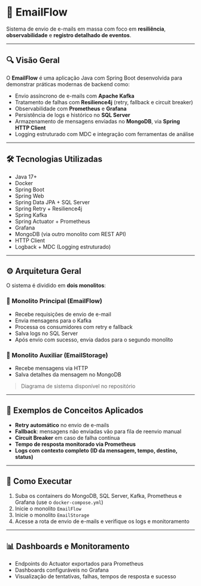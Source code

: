 # 📧 EmailFlow

Sistema de envio de e-mails em massa com foco em **resiliência**, **observabilidade** e **registro detalhado de eventos**.

---

## 🔍 Visão Geral

O **EmailFlow** é uma aplicação Java com Spring Boot desenvolvida para demonstrar práticas modernas de backend como:

- Envio assíncrono de e-mails com **Apache Kafka**
- Tratamento de falhas com **Resilience4j** (retry, fallback e circuit breaker)
- Observabilidade com **Prometheus** e **Grafana**
- Persistência de logs e histórico no **SQL Server**
- Armazenamento de mensagens enviadas no **MongoDB**, via **Spring HTTP Client**
- Logging estruturado com MDC e integração com ferramentas de análise

---

## 🛠️ Tecnologias Utilizadas

- Java 17+
- Docker
- Spring Boot
- Spring Web
- Spring Data JPA + SQL Server
- Spring Retry + Resilience4j
- Spring Kafka
- Spring Actuator + Prometheus
- Grafana
- MongoDB (via outro monolito com REST API)
- HTTP Client
- Logback + MDC (Logging estruturado)

---

## ⚙️ Arquitetura Geral

O sistema é dividido em **dois monolitos**:

### 🔸 Monolito Principal (EmailFlow)
- Recebe requisições de envio de e-mail
- Envia mensagens para o Kafka
- Processa os consumidores com retry e fallback
- Salva logs no SQL Server
- Após envio com sucesso, envia dados para o segundo monolito

### 🔹 Monolito Auxiliar (EmailStorage)
- Recebe mensagens via HTTP
- Salva detalhes da mensagem no MongoDB

> Diagrama de sistema disponível no repositório

---

## 🧪 Exemplos de Conceitos Aplicados

- **Retry automático** no envio de e-mails
- **Fallback**: mensagens não enviadas vão para fila de reenvio manual
- **Circuit Breaker** em caso de falha contínua
- **Tempo de resposta monitorado via Prometheus**
- **Logs com contexto completo (ID da mensagem, tempo, destino, status)**

---

## 🚀 Como Executar

1. Suba os containers do MongoDB, SQL Server, Kafka, Prometheus e Grafana (use o `docker-compose.yml`)
2. Inicie o monolito `EmailFlow`
3. Inicie o monolito `EmailStorage`
4. Acesse a rota de envio de e-mails e verifique os logs e monitoramento

---

## 📊 Dashboards e Monitoramento

- Endpoints do Actuator exportados para Prometheus
- Dashboards configuráveis no Grafana
- Visualização de tentativas, falhas, tempos de resposta e sucesso

